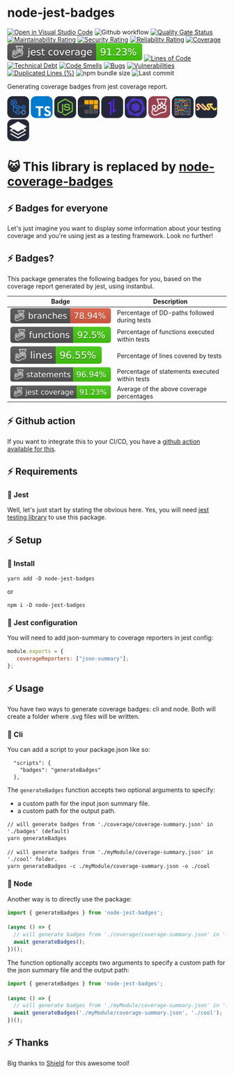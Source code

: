 # node-jest-badges

[![Open in Visual Studio Code](https://img.shields.io/static/v1?logo=visualstudiocode&label=&message=Open%20in%20Visual%20Studio%20Code&labelColor=2c2c32&color=007acc&logoColor=007acc)](https://github.dev/jpb06/node-jest-badges)
![Github workflow](https://img.shields.io/github/actions/workflow/status/jpb06/node-jest-badges/tests-scan.yml?branch=master&logo=github-actions&label=last%20workflow)
[![Quality Gate Status](https://sonarcloud.io/api/project_badges/measure?project=jpb06_node-jest-badges&metric=alert_status)](https://sonarcloud.io/summary/new_code?id=jpb06_node-jest-badges)
[![Maintainability Rating](https://sonarcloud.io/api/project_badges/measure?project=jpb06_node-jest-badges&metric=sqale_rating)](https://sonarcloud.io/dashboard?id=jpb06_node-jest-badges)
[![Security Rating](https://sonarcloud.io/api/project_badges/measure?project=jpb06_node-jest-badges&metric=security_rating)](https://sonarcloud.io/dashboard?id=jpb06_node-jest-badges)
[![Reliability Rating](https://sonarcloud.io/api/project_badges/measure?project=jpb06_node-jest-badges&metric=reliability_rating)](https://sonarcloud.io/dashboard?id=jpb06_node-jest-badges)
[![Coverage](https://sonarcloud.io/api/project_badges/measure?project=jpb06_node-jest-badges&metric=coverage)](https://sonarcloud.io/dashboard?id=jpb06_node-jest-badges)
![Coverage](./badges/coverage-jest%20coverage.svg)
[![Lines of Code](https://sonarcloud.io/api/project_badges/measure?project=jpb06_node-jest-badges&metric=ncloc)](https://sonarcloud.io/summary/new_code?id=jpb06_node-jest-badges)
[![Technical Debt](https://sonarcloud.io/api/project_badges/measure?project=jpb06_node-jest-badges&metric=sqale_index)](https://sonarcloud.io/summary/new_code?id=jpb06_node-jest-badges)
[![Code Smells](https://sonarcloud.io/api/project_badges/measure?project=jpb06_node-jest-badges&metric=code_smells)](https://sonarcloud.io/dashboard?id=jpb06_node-jest-badges)
[![Bugs](https://sonarcloud.io/api/project_badges/measure?project=jpb06_node-jest-badges&metric=bugs)](https://sonarcloud.io/summary/new_code?id=jpb06_node-jest-badges)
[![Vulnerabilities](https://sonarcloud.io/api/project_badges/measure?project=jpb06_node-jest-badges&metric=vulnerabilities)](https://sonarcloud.io/summary/new_code?id=jpb06_node-jest-badges)
[![Duplicated Lines (%)](https://sonarcloud.io/api/project_badges/measure?project=jpb06_node-jest-badges&metric=duplicated_lines_density)](https://sonarcloud.io/dashboard?id=jpb06_node-jest-badges)
![npm bundle size](https://img.shields.io/bundlephobia/min/node-jest-badges)
![Last commit](https://img.shields.io/github/last-commit/jpb06/node-jest-badges?logo=git)

Generating coverage badges from jest coverage report.

<!-- readme-package-icons start -->

<p align="left"><a href="https://docs.github.com/en/actions" target="_blank"><img height="50" src="https://raw.githubusercontent.com/jpb06/jpb06/master/icons/GithubActions-Dark.svg" /></a>&nbsp;<a href="https://www.typescriptlang.org/docs/" target="_blank"><img height="50" src="https://raw.githubusercontent.com/jpb06/jpb06/master/icons/TypeScript.svg" /></a>&nbsp;<a href="https://nodejs.org/en/docs/" target="_blank"><img height="50" src="https://raw.githubusercontent.com/jpb06/jpb06/master/icons/NodeJS-Dark.svg" /></a>&nbsp;<a href="https://pnpm.io/motivation" target="_blank"><img height="50" src="https://raw.githubusercontent.com/jpb06/jpb06/master/icons/Pnpm-Dark.svg" /></a>&nbsp;<a href="https://axios-http.com/fr/docs/intro" target="_blank"><img height="50" src="https://raw.githubusercontent.com/jpb06/jpb06/master/icons/Axios-Dark.svg" /></a>&nbsp;<a href="https://eslint.org/docs/latest/" target="_blank"><img height="50" src="https://raw.githubusercontent.com/jpb06/jpb06/master/icons/Eslint-Dark.svg" /></a>&nbsp;<a href="https://jestjs.io/docs/getting-started" target="_blank"><img height="50" src="https://raw.githubusercontent.com/jpb06/jpb06/master/icons/Jest.svg" /></a>&nbsp;<a href="https://prettier.io/docs/en/index.html" target="_blank"><img height="50" src="https://raw.githubusercontent.com/jpb06/jpb06/master/icons/Prettier-Dark.svg" /></a>&nbsp;<a href="https://swc.rs/docs/getting-started" target="_blank"><img height="50" src="https://raw.githubusercontent.com/jpb06/jpb06/master/icons/Swc-Dark.svg" /></a>&nbsp;<a href="https://www.effect.website/docs/quickstart" target="_blank"><img height="50" src="https://raw.githubusercontent.com/jpb06/jpb06/master/icons/Effect-Dark.svg" /></a></p>

<!-- readme-package-icons end -->

# 😺 This library is replaced by [node-coverage-badges](https://github.com/jpb06/node-coverage-badges)

## ⚡ Badges for everyone

Let's just imagine you want to display some information about your testing coverage and you're using jest as a testing framework. Look no further!

## ⚡ Badges?

This package generates the following badges for you, based on the coverage report generated by jest, using instanbul.

| Badge                                                   | Description                                    |
| ------------------------------------------------------- | ---------------------------------------------- |
| ![Branches](./badges/coverage-branches.svg)             | Percentage of DD-paths followed during tests   |
| ![Functions](./badges/coverage-functions.svg)           | Percentage of functions executed within tests  |
| ![Lines](./badges/coverage-lines.svg)                   | Percentage of lines covered by tests           |
| ![Statements](./badges/coverage-statements.svg)         | Percentage of statements executed within tests |
| ![Jest coverage](./badges/coverage-jest%20coverage.svg) | Average of the above coverage percentages      |

## ⚡ Github action

If you want to integrate this to your CI/CD, you have a [github action available for this](https://github.com/marketplace/actions/jest-badges-generation-action).

## ⚡ Requirements

### 🔶 Jest

Well, let's just start by stating the obvious here. Yes, you will need [jest testing library](https://jestjs.io/) to use this package.

## ⚡ Setup

### 🔶 Install

```shell
yarn add -D node-jest-badges
```

or

```shell
npm i -D node-jest-badges
```

### 🔶 Jest configuration

You will need to add json-summary to coverage reporters in jest config:

```javascript
module.exports = {
   coverageReporters: ["json-summary"];
};
```

## ⚡ Usage

You have two ways to generate coverage badges: cli and node. Both will create a folder where .svg files will be written.

### 🔶 Cli

You can add a script to your package.json like so:

```shell
  "scripts": {
    "badges": "generateBadges"
  },
```

The `generateBadges` function accepts two optional arguments to specify:

- a custom path for the input json summary file.
- a custom path for the output path.

```shell
// will generate badges from './coverage/coverage-summary.json' in './badges' (default)
yarn generateBadges

// will generate badges from './myModule/coverage-summary.json' in './cool' folder.
yarn generateBadges -c ./myModule/coverage-summary.json -o ./cool
```

### 🔶 Node

Another way is to directly use the package:

```javascript
import { generateBadges } from 'node-jest-badges';

(async () => {
  // will generate badges from './coverage/coverage-summary.json' in './badges' (default)
  await generateBadges();
})();
```

The function optionally accepts two arguments to specify a custom path for the json summary file and the output path:

```javascript
import { generateBadges } from 'node-jest-badges';

(async () => {
  // will generate badges from './myModule/coverage-summary.json' in './cool'
  await generateBadges('./myModule/coverage-summary.json', './cool');
})();
```

## ⚡ Thanks

Big thanks to [Shield](https://github.com/badges/shields) for this awesome tool!
